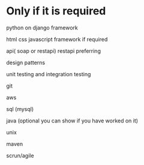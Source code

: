 # Only if it is required

python on django framework

html css javascript framework if required

api( soap or restapi) restapi preferring 

design patterns

unit testing and integration testing 

git 

aws

sql (mysql)

java (optional you can show if you have worked on it)

unix

maven

scrun/agile





